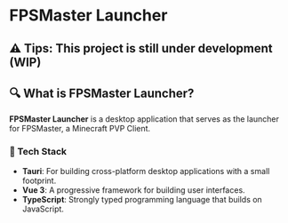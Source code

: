 # FPSMaster Launcher

## ⚠️ Tips: This project is still under development (WIP)

## 🔍 What is FPSMaster Launcher?

**FPSMaster Launcher** is a desktop application that serves as the launcher for FPSMaster, a Minecraft PVP Client.

### 🚀 Tech Stack
- **Tauri**: For building cross-platform desktop applications with a small footprint.
- **Vue 3**: A progressive framework for building user interfaces.
- **TypeScript**: Strongly typed programming language that builds on JavaScript.

